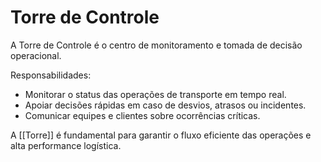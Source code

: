 # Torre de Controle

A Torre de Controle é o centro de monitoramento e tomada de decisão operacional.

Responsabilidades:
- Monitorar o status das operações de transporte em tempo real.
- Apoiar decisões rápidas em caso de desvios, atrasos ou incidentes.
- Comunicar equipes e clientes sobre ocorrências críticas.

A [[Torre]] é fundamental para garantir o fluxo eficiente das operações e alta performance logística.
